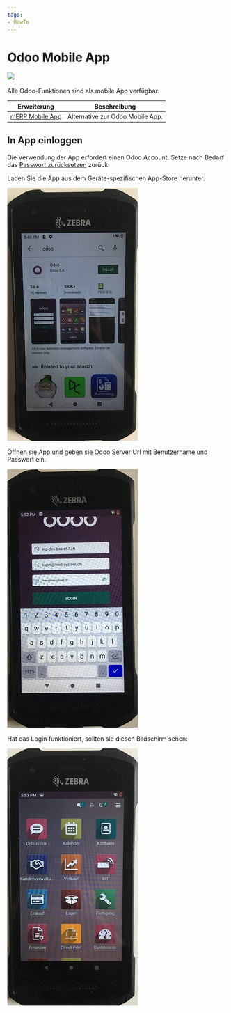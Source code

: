 ```yaml
---
tags:
- HowTo
---
```

# Odoo Mobile App
![](assets/icons_odoo_app.png)

Alle Odoo-Funktionen sind als mobile App verfügbar.

| Erweiterung                           | Beschreibung                     |
| ------------------------------------- | -------------------------------- |
| [mERP Mobile App](mERP-Mobile-App.md) | Alternative zur Odoo Mobile App. |

## In App einloggen

Die Verwendung der App erfordert einen Odoo Account. Setze nach Bedarf das [Passwort zurücksetzen](Einstellungen.md#Passwort%20zur%C3%BCcksetzen) zurück.

Laden Sie die App aus dem Geräte-spezifischen App-Store herunter.

![](assets/Odoo%20Mobile%20App%20Appstore.jpg)

Öffnen sie App und geben sie Odoo Server Url mit Benutzername und Passwort ein.

![](assets/Odoo%20Mobile%20App%20Login.jpg)

Hat das Login funktioniert, sollten sie diesen Bildschirm sehen:

![](assets/Odoo%20Mobile%20App%20Startbildschirm.jpg)